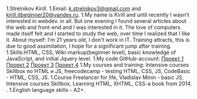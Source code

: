 1.Strelnikov Kirill.
1.Email: k.strelnikov3@gmail.com and kirill.itbeginner20@yandex.ru.
1.My name is Kirill and until recently I wasn't interested in webdev. in all. But one evening I found several articles about the web and front-end and I was interested in it.
  The love of computers made itself felt and I started to study the web, over time I realized that I like it. About myself: I'm 21 years old, I don't work in IT.
  Training attracts, this is due to good assimilation, I hope for a significant jump after training.
1.Skills:HTML, CSS, Wiki-markup(beginner level), basic knowledge of JavaScript, and initial Jquery level.
1.My code GitHub-account: [Проект 1](https://skirill7.github.io/firstproject/) [Проект 2](https://skirill7.github.io/kirill.github.io/) [Проект 3](https://skirill7.github.io/calc.github.uo/) [Проект 4](https://skirill7.github.io/game-xo.github.io/)
1.My сourses and training: Intensive courses Skillbox по HTML и JS, freecodecamp - testing HTML, CSS, JS, CodeBasic - HTML, CSS, JS. 
1.Course Freelancer for life, Vladislav Minin - basic JS, Intensive courses Skillbox, Learning HTML, XHTML, CSS-a book from 2014. .
1.English language skills - A2+.
